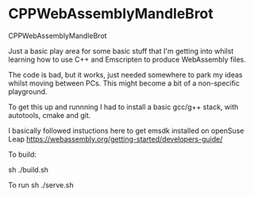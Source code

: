 # CPPWebAssemblyMandleBrot
CPPWebAssemblyMandleBrot 

Just a basic play area for some basic stuff that I'm getting into whilst learning how to use C++ and Emscripten to produce WebAssembly files.

The code is bad, but it works, just needed somewhere to park my ideas whilst moving between PCs. This might become a bit of a non-specific playground.

To get this up and runnning I had to install a basic gcc/g++ stack, with autotools, cmake and git.

I basically followed instuctions here to get emsdk installed on openSuse Leap https://webassembly.org/getting-started/developers-guide/

To build:

sh ./build.sh

To run
sh ./serve.sh





